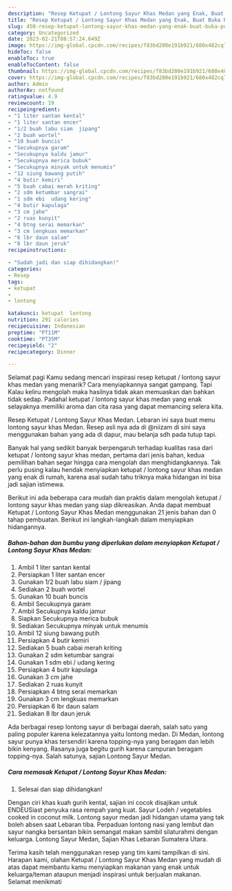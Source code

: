 ```yaml
---
description: "Resep Ketupat / Lontong Sayur Khas Medan yang Enak, Buat Buka Puasa}"
title: "Resep Ketupat / Lontong Sayur Khas Medan yang Enak, Buat Buka Puasa}"
slug: 450-resep-ketupat-lontong-sayur-khas-medan-yang-enak-buat-buka-puasa
category: Uncategorized
date: 2023-02-21T08:57:24.649Z
image: https://img-global.cpcdn.com/recipes/f83bd280e191b921/680x482cq70/ketupat-lontong-sayur-khas-medan-foto-resep-utama.jpg
hideToc: false
enableToc: true
enableTocContent: false
thumbnail: https://img-global.cpcdn.com/recipes/f83bd280e191b921/680x482cq70/ketupat-lontong-sayur-khas-medan-foto-resep-utama.jpg
cover: https://img-global.cpcdn.com/recipes/f83bd280e191b921/680x482cq70/ketupat-lontong-sayur-khas-medan-foto-resep-utama.jpg
author: Admin
authorAv: notfound
ratingvalue: 4.9
reviewcount: 19
recipeingredient:
- "1 liter santan kental"
- "1 liter santan encer"
- "1/2 buah labu siam  jipang"
- "2 buah wortel"
- "10 buah buncis"
- "Secukupnya garam"
- "Secukupnya kaldu jamur"
- "Secukupnya merica bubuk"
- "Secukupnya minyak untuk menumis"
- "12 siung bawang putih"
- "4 butir kemiri"
- "5 buah cabai merah kriting"
- "2 sdm ketumbar sangrai"
- "1 sdm ebi  udang kering"
- "4 butir kapulaga"
- "3 cm jahe"
- "2 ruas kunyit"
- "4 btng serai memarkan"
- "3 cm lengkuas memarkan"
- "6 lbr daun salam"
- "8 lbr daun jeruk"
recipeinstructions:

- "Sudah jadi dan siap dihidangkan!"
categories:
- Resep
tags:
- ketupat
- 
- lontong

katakunci: ketupat  lontong 
nutrition: 291 calories
recipecuisine: Indonesian
preptime: "PT11M"
cooktime: "PT35M"
recipeyield: "2"
recipecategory: Dinner

---
```



Selamat pagi Kamu sedang mencari inspirasi resep ketupat / lontong sayur khas medan yang menarik? Cara menyiapkannya sangat gampang. Tapi Kalau keliru mengolah maka hasilnya tidak akan memuaskan dan bahkan tidak sedap. Padahal ketupat / lontong sayur khas medan yang enak selayaknya memiliki aroma dan cita rasa yang dapat memancing selera kita.


Resep Ketupat / Lontong Sayur Khas Medan. Lebaran ini saya buat menu lontong sayur khas Medan. Resep asli nya ada di @niizam di sini saya menggunakan bahan yang ada di dapur, mau belanja sdh pada tutup tapi.

Banyak hal yang sedikit banyak berpengaruh terhadap kualitas rasa dari ketupat / lontong sayur khas medan, pertama dari jenis bahan, kedua pemilihan bahan segar hingga cara mengolah dan menghidangkannya. Tak perlu pusing kalau hendak menyiapkan ketupat / lontong sayur khas medan yang enak di rumah, karena asal sudah tahu triknya maka hidangan ini bisa jadi sajian istimewa.


Berikut ini ada beberapa cara mudah dan praktis dalam mengolah ketupat / lontong sayur khas medan yang siap dikreasikan. Anda dapat membuat Ketupat / Lontong Sayur Khas Medan menggunakan 21 jenis bahan dan 0 tahap pembuatan. Berikut ini langkah-langkah dalam menyiapkan hidangannya.

<!--inarticleads1-->

##### Bahan-bahan dan bumbu yang diperlukan dalam menyiapkan Ketupat / Lontong Sayur Khas Medan:

1. Ambil 1 liter santan kental
1. Persiapkan 1 liter santan encer
1. Gunakan 1/2 buah labu siam / jipang
1. Sediakan 2 buah wortel
1. Gunakan 10 buah buncis
1. Ambil Secukupnya garam
1. Ambil Secukupnya kaldu jamur
1. Siapkan Secukupnya merica bubuk
1. Sediakan Secukupnya minyak untuk menumis
1. Ambil 12 siung bawang putih
1. Persiapkan 4 butir kemiri
1. Sediakan 5 buah cabai merah kriting
1. Gunakan 2 sdm ketumbar sangrai
1. Gunakan 1 sdm ebi / udang kering
1. Persiapkan 4 butir kapulaga
1. Gunakan 3 cm jahe
1. Sediakan 2 ruas kunyit
1. Persiapkan 4 btng serai memarkan
1. Gunakan 3 cm lengkuas memarkan
1. Persiapkan 6 lbr daun salam
1. Sediakan 8 lbr daun jeruk


Ada berbagai resep lontong sayur di berbagai daerah, salah satu yang paling populer karena kelezatannya yaitu lontong medan. Di Medan, lontong sayur punya khas tersendiri karena topping-nya yang beragam dan lebih bikin kenyang. Rasanya juga begitu gurih karena campuran beragam topping-nya. Salah satunya, sajian Lontong Sayur Medan. 

<!--inarticleads2-->

##### Cara memasak Ketupat / Lontong Sayur Khas Medan:


1. Selesai dan siap dihidangkan!

Dengan ciri khas kuah gurih kental, sajian ini cocok disajikan untuk ENDEUSiast penyuka rasa rempah yang kuat. Sayur Lodeh / vegetables cooked in coconut milk. Lontong sayur medan jadi hidangan utama yang tak boleh absen saat Lebaran tiba. Perpaduan lontong nasi yang lembut dan sayur nangka bersantan bikin semangat makan sambil silaturahmi dengan keluarga. Lontong Sayur Medan, Sajian Khas Lebaran Sumatera Utara. 

Terima kasih telah menggunakan resep yang tim kami tampilkan di sini. Harapan kami, olahan Ketupat / Lontong Sayur Khas Medan yang mudah di atas dapat membantu kamu menyiapkan makanan yang enak untuk keluarga/teman ataupun menjadi inspirasi untuk berjualan makanan. Selamat menikmati
